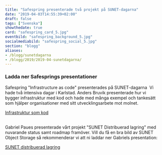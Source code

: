 ```yaml
---
title: "Safespring presenterade två projekt på SUNET-dagarna"
date: "2019-04-03T14:55:39+02:00"
draft: false
tags: ["Svenska"]
showthedate: true
card: "safespring_card_5.jpg"
eventbild: "safespring_background_5.jpg"
socialmediabild: "safespring_social_5.jpg"
section: "blogg"
aliases:
- /blogg/sunetdagarna
- /blogg/2019/2019-04-sunetdagarna/
---
```


### Ladda ner Safesprings presentationer
Safespring "Infrastructure as code" presenterades på SUNET-dagarna 
Vi hade två intensiva dagar i Karlstad. Anders Bruvik presenterade hur vi bygger infrastruktur med kod och hade med många exempel och tankesätt som hjälper organisationer med sitt utvecklingsarbete mot molnet. 

<a href="/blogg/2019/Safespring_Infrastructure-as-code_Presentation-SUNET-dagarna_2019.pdf" id="text-button">Infrastruktur som kod</a><br><br>


Gabriel Paues presenterade vårt projekt "SUNET Distribuerad lagring" med nuvarande status samt roadmap framöver. Vill du få en bra bild av SUNET Object Storage så rekommenderar vi att ni laddar ner Gabriels presentation:

<a href="/blogg/2019/Safespring_SUNET-Distribuerad-Lagring_Presentation-SUNET-dagarna_2019.pdf" id="text-button">SUNET distribuerad lagring</a>

